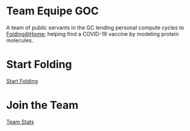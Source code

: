 # Team Equipe GOC

A team of public servants in the GC lending personal compute cycles to [Folding@Home](https://foldingathome.org/); helping find a COVID-19 vaccine by modeling protein molecules.

# Start Folding
[Start Folding](https://foldingathome.org/start-folding/)

# Join the Team
[Team Stats](https://stats.foldingathome.org/team/247377)
